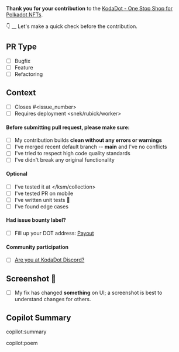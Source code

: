 **Thank you for your contribution** to the [KodaDot - One Stop Shop for Polkadot NFTs](https://kodadot.xyz).

👇 __ Let's make a quick check before the contribution.

## PR Type

- [ ] Bugfix
- [ ] Feature
- [ ] Refactoring

## Context

- [ ] Closes #<issue_number>
- [ ] Requires deployment <snek/rubick/worker>

#### Before submitting pull request, please make sure:

- [ ] My contribution builds **clean without any errors or warnings**
- [ ] I've merged recent default branch -- **main** and I've no conflicts
- [ ] I've tried to respect high code quality standards
- [ ] I've didn't break any original functionality

#### Optional

- [ ] I've tested it at </ksm/collection>
- [ ] I've tested PR on mobile
- [ ] I've written unit tests 🧪
- [ ] I've found edge cases

#### Had issue bounty label?

- [ ] Fill up your DOT address: [Payout](https://canary.kodadot.xyz/dot/transfer/?target=<My_Polkadot_Address_check_https://github.com/kodadot/nft-gallery/blob/main/REWARDS.md#creating-your-dot-address>)

#### Community participation

- [ ] [Are you at KodaDot Discord?](https://discord.gg/35hzy2dXXh)

## Screenshot 📸

- [ ] My fix has changed **something** on UI; a screenshot is best to understand changes for others.

## Copilot Summary
copilot:summary

copilot:poem
